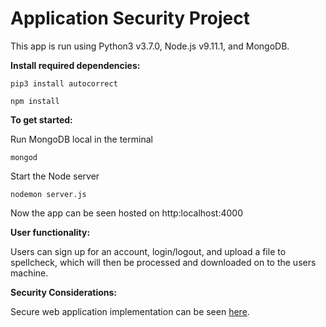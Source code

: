 # Application Security Project

This app is run using Python3 v3.7.0, Node.js v9.11.1, and MongoDB.

**Install required dependencies:**

```
pip3 install autocorrect
```

```
npm install
```

**To get started:**

Run MongoDB local in the terminal

```
mongod
```

Start the Node server

```
nodemon server.js
```

Now the app can be seen hosted on http:localhost:4000

**User functionality:**

Users can sign up for an account, login/logout, and upload a file to spellcheck, which will then be processed and downloaded on to the users machine.

**Security Considerations:**

Secure web application implementation can be seen [here](Assignment_2.pdf).
